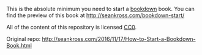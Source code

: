 This is the absolute minimum you need to start a [bookdown](https://bookdown.org/yihui/bookdown/) book. You can find the
preview of this book at http://seankross.com/bookdown-start/

All of the content of this repository is licensed
[CC0](https://creativecommons.org/publicdomain/zero/1.0/).

Original repo: http://seankross.com/2016/11/17/How-to-Start-a-Bookdown-Book.html

